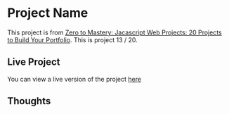 # Project Name

This project is from [Zero to Mastery: Jacascript Web Projects: 20 Projects to Build Your Portfolio](https://academy.zerotomastery.io/p/javascript-projects).
This is project 13 / 20.

## Live Project

You can view a live version of the project [here]()

## Thoughts
